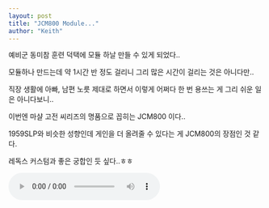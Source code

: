 ```yaml
---
layout: post
title: "JCM800 Module..."
author: "Keith"
---
```


예비군 동미참 훈련 덕택에 모듈 하날 만들 수 있게 되었다..

모듈하나 만드는데 약 1시간 반 정도 걸리니 그리 많은 시간이 걸리는 것은 아니다만..

직장 생활에 아빠, 남편 노릇 제대로 하면서 이렇게 어쩌다 한 번 용쓰는 게 그리 쉬운 일은 아니다보니..

이번엔 마샬 고전 씨리즈의 명품으로 꼽히는 JCM800 이다..

1959SLP와 비슷한 성향인데 게인을 더 올려줄 수 있다는 게 JCM800의 장점인 것 같다.

레독스 커스텀과 좋은 궁합인 듯 싶다..ㅎㅎ

<audio src="/assets/images/4b3dcc4b44d9b485d1940f18e6821d8a.mp3" controls preload></audio>


